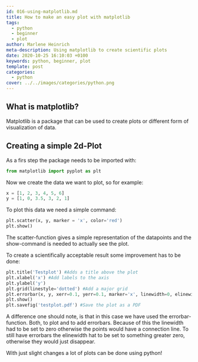 ```yaml
---
id: 016-using-matplotlib.md
title: How to make an easy plot with matplotlib
tags:
  - python
  - beginner
  - plot
author: Marlene Heinrich
meta-description: Using matplotlib to create scientific plots
date: 2020-10-25 16:10:03 +0100
keywords: python, beginner, plot
template: post
categories:
  - python
cover: ../../images/categories/python.png
---
```


## What is matplotlib?

Matplotlib is a package that can be used to create plots or different form of
visualization of data.

## Creating a simple 2d-Plot

As a firs step the package needs to be imported with:

```python
from matplotlib import pyplot as plt
```

Now we create the data we want to plot, so for example:
```python
x = [1, 2, 3, 4, 5, 6]
y = [1, 0, 3.5, 3, 2, 1]
```

To plot this data we need a simple command:
```python
plt.scatter(x, y, marker = 'x', color='red')
plt.show()
```
The scatter-function gives a simple representation of the datapoints and the
show-command is needed to actually see the plot.

To create a scientifically acceptable result some improvement has to be done:
```python
plt.title('Testplot') #Adds a title above the plot
plt.xlabel('x') #Add labels to the axis
plt.ylabel('y')
plt.grid(linestyle='dotted') #Add a major grid
plt.errorbar(x, y, xerr=0.1, yerr=0.1, marker='x', linewidth=0, elinewidth=1)
plt.show()
plt.savefig('testplot.pdf') #Save the plot as a PDF
```
A difference one should note, is that in this case we have used the
errorbar-function. Both, to plot and to add errorbars. Because of this the
linewidth had to be set to zero otherwise the points would have a connection
line. To still have errorbars the elinewidth hat to be set to something greater
zero, otherwise they would just disappear.

With just slight changes a lot of plots can be done using python!
